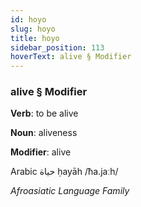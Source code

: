 ```yaml
---
id: hoyo
slug: hoyo
title: hoyo
sidebar_position: 113
hoverText: alive § Modifier
---
```


### alive § Modifier

**Verb**: to be alive

**Noun**: aliveness

**Modifier**: alive

Arabic حياة ḥayāh /ħa.jaːh/

*Afroasiatic Language Family*